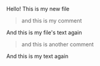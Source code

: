 Hello! This is my new file
>and this is my comment

And this is my file's text again
>and this is another comment

And this is my text again
